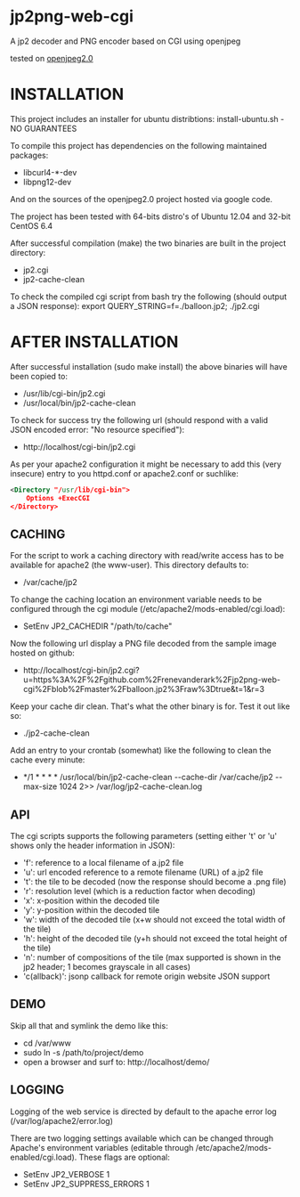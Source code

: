 jp2png-web-cgi
==============

A jp2 decoder and PNG encoder based on CGI using openjpeg


tested on [openjpeg2.0](http://code.google.com/p/openjpeg/downloads/detail?name=openjpeg-2.0.0.tar.gz&can=2&q=)


INSTALLATION
============

This project includes an installer for ubuntu distribtions: install-ubuntu.sh - NO GUARANTEES

To compile this project has dependencies on the following maintained packages:
- libcurl4-*-dev
- libpng12-dev

And on the sources of the openjpeg2.0 project hosted via google code.

The project has been tested with 64-bits distro's of Ubuntu 12.04 and 32-bit CentOS 6.4


After successful compilation (make) the two binaries are built in the project directory:
- jp2.cgi
- jp2-cache-clean

To check the compiled cgi script from bash try the following (should output a JSON response):
export QUERY_STRING=f=./balloon.jp2; ./jp2.cgi

AFTER INSTALLATION
==================

After successful installation (sudo make install) the above binaries will have been copied to:
- /usr/lib/cgi-bin/jp2.cgi
- /usr/local/bin/jp2-cache-clean

To check for success try the following url (should respond with a valid JSON encoded error: "No resource specified"):
- http://localhost/cgi-bin/jp2.cgi
 
As per your apache2 configuration it might be necessary to add this (very insecure) entry to you httpd.conf or apache2.conf or suchlike:

```xml
<Directory "/usr/lib/cgi-bin">
    Options +ExecCGI
</Directory>
```



CACHING
-------

For the script to work a caching directory with read/write access has to be available for apache2 (the www-user). This directory defaults to:
- /var/cache/jp2

To change the caching location an environment variable needs to be configured through the cgi module (/etc/apache2/mods-enabled/cgi.load):
- SetEnv JP2_CACHEDIR "/path/to/cache"

Now the following url display a PNG file decoded from the sample image hosted on github:
- http://localhost/cgi-bin/jp2.cgi?u=https%3A%2F%2Fgithub.com%2Frenevanderark%2Fjp2png-web-cgi%2Fblob%2Fmaster%2Fballoon.jp2%3Fraw%3Dtrue&t=1&r=3

Keep your cache dir clean. That's what the other binary is for. Test it out like so:
- ./jp2-cache-clean

Add an entry to your crontab (somewhat) like the following to clean the cache every minute:
- */1 * * * * /usr/local/bin/jp2-cache-clean --cache-dir /var/cache/jp2 --max-size 1024 2>> /var/log/jp2-cache-clean.log


API
---
The cgi scripts supports the following parameters (setting either 't' or 'u' shows only the header information in JSON):
- 'f': reference to a local filename of a.jp2 file
- 'u': url encoded reference to a remote filename (URL) of a.jp2 file
- 't': the tile to be decoded (now the response should become a .png file)
- 'r': resolution level (which is a reduction factor when decoding)
- 'x': x-position within the decoded tile
- 'y': y-position within the decoded tile
- 'w': width of the decoded tile (x+w should not exceed the total width of the tile)
- 'h': height of the decoded tile (y+h should not exceed the total height of the tile)
- 'n': number of compositions of the tile (max supported is shown in the jp2 header; 1 becomes grayscale in all cases)
- 'c(allback)': jsonp callback for remote origin website JSON support

DEMO
----
Skip all that and symlink the demo like this:
- cd /var/www
- sudo ln -s /path/to/project/demo
- open a browser and surf to: http://localhost/demo/


LOGGING
-------
Logging of the web service is directed by default to the apache error log (/var/log/apache2/error.log)

There are two logging settings available which can be changed through Apache's environment variables (editable through /etc/apache2/mods-enabled/cgi.load). These flags are optional:
- SetEnv JP2_VERBOSE 1
- SetEnv JP2_SUPPRESS_ERRORS 1


